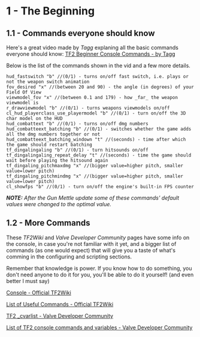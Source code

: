 # 1 - The Beginning

## 1.1 - Commands everyone should know

Here's a great video made by _Tagg_ explaning all the basic commands everyone should know: [TF2 Beginner Console Commands - by Tagg](https://youtu.be/jYqjabM4TrM "Ask Tagg: Episode 1 - TF2 Beginner Console Commands")

Below is the list of the commands shown in the vid and a few more details.
```source-scripting
hud_fastswitch "b" //(0/1) - turns on/off fast switch, i.e. plays or not the weapon switch animation
fov_desired "x" //(between 20 and 90) - the angle (in degrees) of your Field Of View
viewmodel_fov "x" //(between 0.1 and 179) - how _far_ the weapon viewmodel is
r_drawviewmodel "b" //(0/1) - turns weapons viewmodels on/off
cl_hud_playerclass_use_playermodel "b" //(0/1) - turn on/off the 3D char model on the HUD
hud_combattext "b" //(0/1) - turns on/off dmg numbers
hud_combatteext_batching "b" //(0/1) - switches whether the game adds all the dmg numbers together or not
hud_combatteext_batching_windown "t" //(seconds) - time after which the game should restart batching
tf_dingalingaling "b" //(0/1) - turn hitsounds on/off
tf_dingalingaling_repeat_delay "t" //(seconds) - time the game should wait before playing the hitsound again
tf_dingaling_pitchmaxdmg "x" //(bigger value=higher pitch, smaller value=lower pitch)
tf_dingaling_pitchmindmg "x" //(bigger value=higher pitch, smaller value=lower pitch)
cl_showfps "b" //(0/1) - turn on/off the engine's built-in FPS counter
```
_**NOTE:** After the Gun Mettle update some of these commands' default values were changed to the optimal value._

## 1.2 - More Commands

These _TF2Wiki_ and _Valve Developer Community_ pages have some info on the console, in case you're not familiar with it yet, and a bigger list of commands (as one would expect) that will give you a taste of what's comming in the configuring and scripting sections.

Remember that knowledge is power. If you know how to do something, you don't need anyone to do it for you, you'll be able to do it yourself! (and even better I must say)

[Console - Official TF2Wiki](https://wiki.teamfortress.com/wiki/Console_commands "Console Commands - TF2W")

[List of Useful Commands - Official TF2Wiki](https://wiki.teamfortress.com/wiki/List_of_useful_console_commands "List of Useful Commands - TF2W")

[TF2 _cvarlist - Valve Developer Community](https://developer.valvesoftware.com/wiki/TF2_cvarlist "cvarlist - VDC")

[List of TF2 console commands and variables - Valve Developer Community](https://developer.valvesoftware.com/wiki/List_of_TF2_console_commands_and_variables "List of TF2 Console Commands and Variables - VDC")
